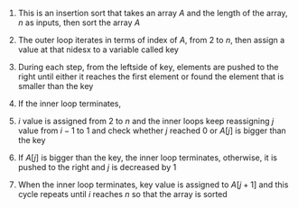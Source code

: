 1. This is an insertion sort that takes an array $A$ and the length of the array, $n$ as inputs, then sort the array $A$

2. The outer loop iterates in terms of index of $A$, from 2 to $n$, then assign a value at that nidesx to a variable called key

3. During each step, from the leftside of key, elements are pushed to the right until either it reaches the first element or found the element that is smaller than the key

4. If the inner loop terminates, 

1.  $i$ value is assigned from 2 to $n$ and the inner loops keep reassigning $j$ value from $i-1$ to 1 and check whether $j$ reached 0 or $A[j]$ is bigger than the key

2. If $A[j]$ is bigger than the key, the inner loop terminates, otherwise, it is pushed to the right and $j$ is decreased by 1

3. When the inner loop terminates, key value is assigned to $A[j+1]$ and this cycle repeats until $i$ reaches $n$ so that the array is sorted